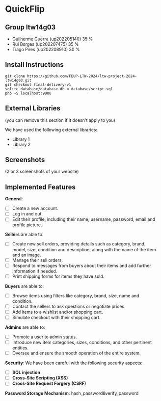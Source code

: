 # QuickFlip

## Group ltw14g03

- Guilherme Guerra (up202205140) 35 %
- Rui Borges (up202207475) 35 %
- Tiago Pires (up202208910) 30 %

## Install Instructions

    git clone https://github.com/FEUP-LTW-2024/ltw-project-2024-ltw14g03.git
    git checkout final-delivery-v1
    sqlite database/database.db < database/script.sql
    php -S localhost:9000

## External Libraries

(you can remove this section if it doesn't apply to you)

We have used the following external libraries:

- Library 1
- Library 2

## Screenshots

(2 or 3 screenshots of your website)

## Implemented Features

**General**:

- [ ] Create a new account.
- [ ] Log in and out.
- [ ] Edit their profile, including their name, username, password, email and profile picture.

**Sellers**  are able to:

- [ ] Create new sell orders, providing details such as category, brand, model, size, condition and description, along with the name of the item and an image.
- [ ] Manage their sell orders.
- [ ] Respond to messages from buyers about their items and add further information if needed.
- [ ] Print shipping forms for items they have sold.

**Buyers**  are able to:

- [ ] Browse items using filters like category, brand, size, name and condition.
- [ ] Contact the sellers to ask questions or negotiate prices.
- [ ] Add items to a wishlist and/or shopping cart.
- [ ] Simulate checkout with their shopping cart.

**Admins**  are able to:

- [ ] Promote a user to admin status.
- [ ] Introduce new item categories, sizes, conditions, and other pertinent entities.
- [ ] Oversee and ensure the smooth operation of the entire system.

**Security**:
We have been careful with the following security aspects:

- [ ] **SQL injection**
- [ ] **Cross-Site Scripting (XSS)**
- [ ] **Cross-Site Request Forgery (CSRF)**

**Password Storage Mechanism**: hash_password&verify_password
